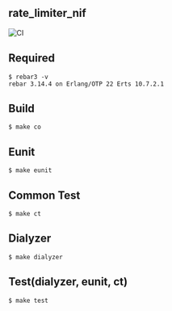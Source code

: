 rate_limiter_nif
----

![CI](https://github.com/yangcancai/rate_limiter_nif/actions/workflows/ci.yml/badge.svg)

Required
-----
	$ rebar3 -v
	rebar 3.14.4 on Erlang/OTP 22 Erts 10.7.2.1

Build
-----

    $ make co

Eunit
-----

    $ make eunit

Common Test
-----

    $ make ct

Dialyzer
----

    $ make dialyzer

Test(dialyzer, eunit, ct)
----

    $ make test